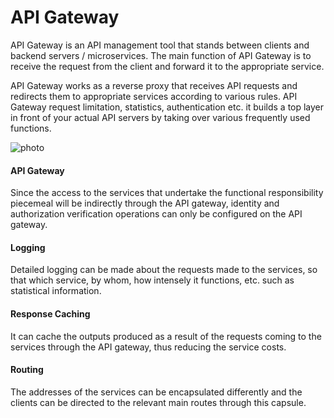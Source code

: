 # API Gateway

API Gateway is an API management tool that stands between clients and backend servers / microservices. The main function of API Gateway is to receive the request from the client and forward it to the appropriate service.

API Gateway works as a reverse proxy that receives API requests and redirects them to appropriate services according to various rules. API Gateway request limitation, statistics, authentication etc. it builds a top layer in front of your actual API servers by taking over various frequently used functions.


![photo](https://www.gencayyildiz.com/blog/wp-content/uploads/2020/06/Microservice-Mimarisinde-API-Gateway-Nedir.png)


####  API Gateway

Since the access to the services that undertake the functional responsibility piecemeal will be indirectly through the API gateway, identity and authorization verification operations can only be configured on the API gateway.

#### Logging

Detailed logging can be made about the requests made to the services, so that which service, by whom, how intensely it functions, etc. such as statistical information.

#### Response Caching

It can cache the outputs produced as a result of the requests coming to the services through the API gateway, thus reducing the service costs.

#### Routing

The addresses of the services can be encapsulated differently and the clients can be directed to the relevant main routes through this capsule.





